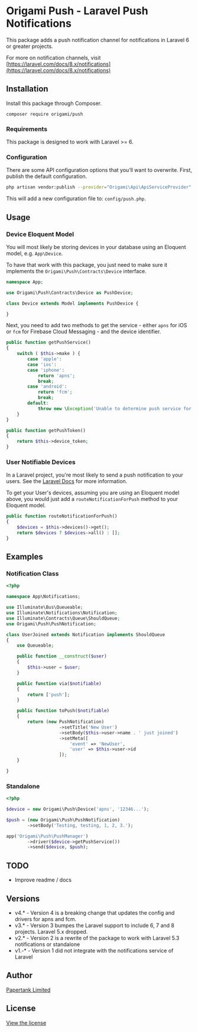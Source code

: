 # Origami Push - Laravel Push Notifications

This package adds a push notification channel for notifications in Laravel 6 or greater projects.

For more on notification channels, visit [https://laravel.com/docs/8.x/notifications](https://laravel.com/docs/8.x/notifications)

## Installation

Install this package through Composer.

```
composer require origami/push
```

### Requirements

This package is designed to work with Laravel >= 6.

### Configuration

There are some API configuration options that you’ll want to overwrite. First, publish the default configuration.

```bash
php artisan vendor:publish --provider="Origami\Api\ApiServiceProvider"
```

This will add a new configuration file to: `config/push.php`.

## Usage

### Device Eloquent Model

You will most likely be storing devices in your database using an Eloquent model, e.g. `App\Device`.

To have that work with this package, you just need to make sure it implements the `Origami\Push\Contracts\Device` interface.

```php
namespace App;

use Origami\Push\Contracts\Device as PushDevice;

class Device extends Model implements PushDevice {

}
```

Next, you need to add two methods to get the service - either `apns` for iOS or `fcm` for Firebase Cloud Messaging - and the device identifier.

```php
public function getPushService()
{
    switch ( $this->make ) {
        case 'apple':
        case 'ios':
        case 'iphone':
            return 'apns';
            break;
        case 'android':
            return 'fcm';
            break;
        default:
            throw new \Exception('Unable to determine push service for ' . $this->make);
    }
}

public function getPushToken()
{
    return $this->device_token;
}
```

### User Notifiable Devices

In a Laravel project, you're most likely to send a push notification to your users. See the [Laravel Docs](https://laravel.com/docs/8.x/notifications) for more information.

To get your User's devices, assuming you are using an Eloquent model above, you would just add a `routeNotificationForPush` method to your Eloquent model.

```php
public function routeNotificationForPush()
{
    $devices = $this->devices()->get();
    return $devices ? $devices->all() : [];
}
```

## Examples

### Notification Class

```php
<?php

namespace App\Notifications;

use Illuminate\Bus\Queueable;
use Illuminate\Notifications\Notification;
use Illuminate\Contracts\Queue\ShouldQueue;
use Origami\Push\PushNotification;

class UserJoined extends Notification implements ShouldQueue
{
    use Queueable;

    public function __construct($user)
    {
        $this->user = $user;
    }

    public function via($notifiable)
    {
        return ['push'];
    }

    public function toPush($notifiable)
    {
        return (new PushNotification)
                    ->setTitle('New User')
                    ->setBody($this->user->name . ' just joined')
                    ->setMeta([
                        'event' => 'NewUser',
                        'user' => $this->user->id
                    ]);
    }

}
```

### Standalone

```php
<?php

$device = new Origami\Push\Device('apns', '12346...');

$push = (new Origami\Push\PushNotification)
        ->setBody('Testing, testing, 1, 2, 3.');

app('Origami\Push\PushManager')
		->driver($device->getPushService())
        ->send($device, $push);
```

## TODO

- Improve readme / docs

## Versions
 - v4.* - Version 4 is a breaking change that updates the config and drivers for apns and fcm.
 - v3.* - Version 3 bumpes the Laravel support to include 6, 7 and 8 projects. Laravel 5.x dropped.
 - v2.* - Version 2 is a rewrite of the package to work with Laravel 5.3 notifications or standalone
 - v1.-* - Version 1 did not integrate with the notifications service of Laravel

## Author
[Papertank Limited](http://papertank.com)

## License
[View the license](http://github.com/papertank/origami-push/blob/master/LICENSE)
